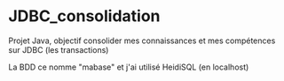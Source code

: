 # JDBC_consolidation
Projet Java, objectif consolider mes connaissances et mes compétences sur JDBC (les transactions)

La BDD ce nomme "mabase" et j'ai utilisé HeidiSQL (en localhost)
